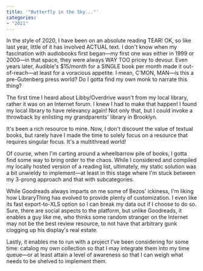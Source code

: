 ```yaml
---
title: '"Butterfly in the Sky..."'
categories:
- "2021"
---
```


In the style of 2020, I have been on an absolute reading TEAR!  OK, so like last year, little of it has involved ACTUAL text.  I don't know when my fascination with audiobooks first began—my first one was either in 1999 or 2000—in that space, they were always WAY TOO pricey to devour.  Even years later, Audible's $15/month for a SINGLE book per month made it out-of-reach—at least for a voracious appetite.  I mean, C'MON, MAN—is this a pre-Gutenberg press world?  Do I gotta find my own monk to narrate this thing?

The first time I heard about Libby/Overdrive wasn't from my local library, rather it was on an Internet forum.  I knew I had to make that happen!  I found my local library to have relevancy again!  Not only that, but I could invoke a throwback by enlisting my grandparents' library in Brooklyn. 

It's been a rich resource to mine.  Now, I don't discount the value of textual books, but rarely have I made the time to solely focus on a resource that requires singular focus.  It's a multithread world! 

Of course, when I'm carting around a wheelbarrow pile of books, I gotta find some way to bring order to the chaos. While I considered and compiled my locally hosted version of a reading list, ultimately, my static solution was a bit unwieldy to implement—at least in this stage where I'm stuck between my 3-prong approach and that with subcategories.

While Goodreads always imparts on me some of Bezos' ickiness, I'm liking how LibraryThing has evolved to provide plenty of customization.  I even like its fast export-to-XLS option so I can break my data out if I choose to do so.  Sure, there are social aspects to the platform, but unlike Goodreads, it enables a guy like me, who thinks some random stranger on the Internet may not be the best review resource, to not have that arbitrary gunk clogging up his display's real estate.

Lastly, it enables me to run with a project I've been considering for some time: catalog my own collection so that I may integrate them into my time queue—or at least attain a level of awareness so that I can weigh what needs to be shelved to implement them.